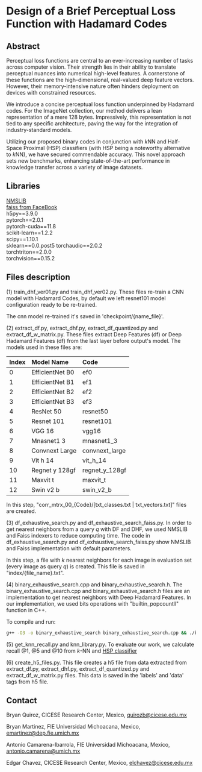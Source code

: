 # Design of a Brief Perceptual Loss Function with Hadamard Codes

## Abstract
Perceptual loss functions are central to an ever-increasing number of tasks across computer vision. Their strength lies in their ability to translate perceptual nuances into numerical high-level features. A cornerstone of these functions are the high-dimensional, real-valued deep feature vectors. However, their memory-intensive nature often hinders deployment on devices with constrained resources.

We introduce a concise perceptual loss function underpinned by Hadamard codes. For the ImageNet collection, our method delivers a lean representation of a mere 128 bytes. Impressively, this representation is not tied to any specific architecture, paving the way for the integration of industry-standard models.

Utilizing our proposed binary codes in conjunction with 
$k$NN and Half-Space Proximal (HSP) classifiers (with HSP being a noteworthy alternative to 
$k$NN), we have secured commendable accuracy. This novel approach sets new benchmarks, enhancing state-of-the-art performance in knowledge transfer across a variety of image datasets.

## Libraries
[NMSLIB](https://github.com/nmslib/nmslib.git)  
[faiss from FaceBook](https://github.com/facebookresearch/faiss.git)  
h5py==3.9.0    
pytorch==2.0.1    
pytorch-cuda==11.8     
scikit-learn==1.2.2    
scipy==1.10.1   
sklearn==0.0.post5
torchaudio==2.0.2    
torchtriton==2.0.0    
torchvision==0.15.2   

## Files description

(1) train_dhf_ver01.py and train_dhf_ver02.py.  These files re-train a CNN model with Hadamard Codes, by default we left resnet101 model configuration ready to be re-trained.

The cnn model re-trained it's saved in 'checkpoint/{name_file}'.

(2) extract_df.py, extract_dhf.py, extract_df_quantized.py and extract_df_w_matrix.py. These files extract Deep Features (df) or Deep Hadamard Features (df) from the last layer before output's model.
The models used in these files are:

| Index | Model Name      | Code           |
|:------|:----------------|:---------------|
| 0     | EfficientNet B0 | ef0            |
| 1     | EfficientNet B1 | ef1            |
| 2     | EfficientNet B2 | ef2            |
| 3     | EfficientNet B3 | ef3            |
| 4     | ResNet 50       | resnet50       |
| 5     | Resnet 101      | resnet101      |
| 6     | VGG 16          | vgg16          |
| 7     | Mnasnet1 3      | mnasnet1_3     |
| 8     | Convnext Large  | convnext_large |
| 9     | Vit h 14        | vit_h_14       |
|10     | Regnet y 128gf  | regnet_y_128gf |
|11     | Maxvit t        | maxvit_t       |
|12     | Swin v2 b       |	swin_v2_b      |

In this step, "corr_mtrx_00_{Code}/[txt_classes.txt | txt_vectors.txt]" files are created.

(3) df_exhaustive_search.py and df_exhaustive_search_faiss.py. In order to get nearest neighbors from a query $q$ with DF and DHF, we used NMSLIB and Faiss indexers to reduce computing time. 
The code in df_exhaustive_search.py and df_exhaustive_search_faiss.py show NMSLIB and Faiss implementation with default parameters.

In this step, a file with $k$ nearest neighbors for each image in evaluation set (every image as query $q$) is created.
This file is saved in "index/{file_name}.txt".

(4) binary_exhaustive_search.cpp and binary_exhaustive_search.h. The binary_exhaustive_search.cpp and binary_exhaustive_search.h files are an implementation to get nearest neighbors with Deep Hadamard Features. 
In our implementation, we used bits operations with "builtin_popcountll" function in C++.

To compile and run:
```bash
g++ -O3 -o binary_exhaustive_search binary_exhaustive_search.cpp && ./binary_exhaustive_search
```

(5) get_knn_recall.py and knn_library.py. To evaluate our work, we calculate recall @1, @5 and @10 from $k$-NN and [HSP classifier](https://link.springer.com/chapter/10.1007/11795490_19)


(6) create_h5_files.py. This file creates a h5 file from data extracted from extract_df.py, extract_dhf.py, extract_df_quantized.py and extract_df_w_matrix.py files.
This data is saved in the 'labels' and 'data' tags from h5 file.

## Contact

Bryan Quiroz, CICESE Research Center, Mexico, quirozb@cicese.edu.mx

Bryan Martinez, FIE Universidad Michoacana, Mexico, emartinez@dep.fie.umich.mx

Antonio Camarena-Ibarrola, FIE Universidad Michoacana, Mexico, antonio.camarena@umich.mx

Edgar Chavez, CICESE Research Center, Mexico, elchavez@cicese.edu.mx

